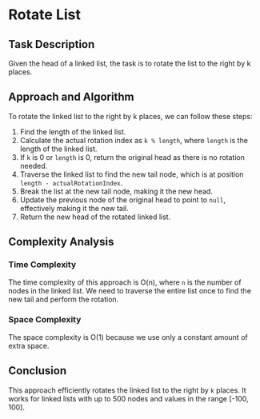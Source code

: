 # Rotate List

## Task Description
Given the head of a linked list, the task is to rotate the list to the right by k places.

## Approach and Algorithm
To rotate the linked list to the right by k places, we can follow these steps:

1. Find the length of the linked list.
2. Calculate the actual rotation index as `k % length`, where `length` is the length of the linked list.
3. If `k` is 0 or `length` is 0, return the original head as there is no rotation needed.
4. Traverse the linked list to find the new tail node, which is at position `length - actualRotationIndex`.
5. Break the list at the new tail node, making it the new head.
6. Update the previous node of the original head to point to `null`, effectively making it the new tail.
7. Return the new head of the rotated linked list.

## Complexity Analysis
### Time Complexity
The time complexity of this approach is O(n), where `n` is the number of nodes in the linked list. We need to traverse the entire list once to find the new tail and perform the rotation.

### Space Complexity
The space complexity is O(1) because we use only a constant amount of extra space.

## Conclusion
This approach efficiently rotates the linked list to the right by `k` places. It works for linked lists with up to 500 nodes and values in the range [-100, 100].
